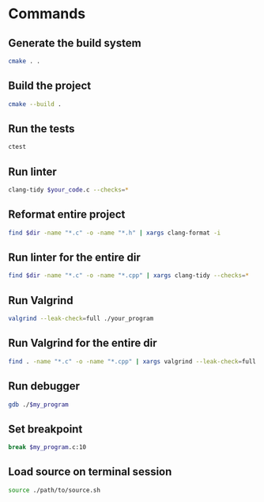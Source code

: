 # Commands

## Generate the build system

```bash
cmake . .
```

## Build the project

```bash
cmake --build .
```

## Run the tests

```bash
ctest
```

## Run linter

```bash
clang-tidy $your_code.c --checks=*
```

## Reformat entire project

```bash
find $dir -name "*.c" -o -name "*.h" | xargs clang-format -i
```

## Run linter for the entire dir

```bash
find $dir -name "*.c" -o -name "*.cpp" | xargs clang-tidy --checks=*
```

## Run Valgrind

```bash
valgrind --leak-check=full ./your_program
```

## Run Valgrind for the entire dir

```bash
find . -name "*.c" -o -name "*.cpp" | xargs valgrind --leak-check=full
```

## Run debugger

```bash
gdb ./$my_program
```

## Set breakpoint

```bash
break $my_program.c:10
```

## Load source on terminal session

```bash
source ./path/to/source.sh
```
